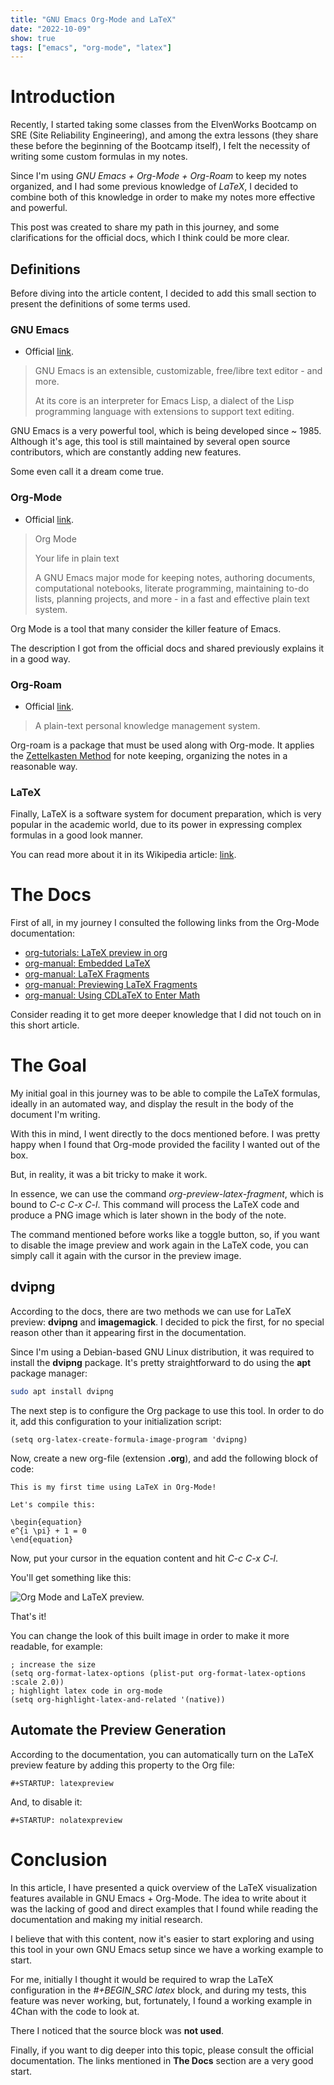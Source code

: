 ```yaml
---
title: "GNU Emacs Org-Mode and LaTeX"
date: "2022-10-09"
show: true
tags: ["emacs", "org-mode", "latex"]
---
```


# Introduction

Recently, I started taking some classes from the ElvenWorks Bootcamp on SRE
(Site Reliability Engineering), and among the extra lessons (they share these
before the beginning of the Bootcamp itself), I felt the necessity of writing
some custom formulas in my notes.

Since I'm using *GNU Emacs + Org-Mode + Org-Roam* to keep my notes organized,
and I had some previous knowledge of *LaTeX*, I decided to combine both of this
knowledge in order to make my notes more effective and powerful.

This post was created to share my path in this journey, and some clarifications
for the official docs, which I think could be more clear.

## Definitions

Before diving into the article content, I decided to add this small section to
present the definitions of some terms used.

### GNU Emacs

+ Official [link](https://www.gnu.org/software/emacs/ "Emacs link").

> GNU Emacs is an extensible, customizable, free/libre text editor - and more.
>
> At its core is an interpreter for Emacs Lisp, a dialect of the Lisp
> programming language with extensions to support text editing.

GNU Emacs is a very powerful tool, which is being developed since
~ 1985. Although it's age, this tool is still maintained by several open source
contributors, which are constantly adding new features.

Some even call it a dream come true.

### Org-Mode

+ Official [link](https://orgmode.org/worg/org-tutorials/org-latex-preview.html "Org-mode link").

> Org Mode
>
> Your life in plain text
>
> A GNU Emacs major mode for keeping notes, authoring documents, computational
> notebooks, literate programming, maintaining to-do lists, planning projects,
> and more - in a fast and effective plain text system.

Org Mode is a tool that many consider the killer feature of Emacs.

The description I got from the official docs and shared previously explains it
in a good way.

### Org-Roam

+ Official [link](https://www.orgroam.com/ "Org-roam link").

> A plain-text personal knowledge management system.

Org-roam is a package that must be used along with Org-mode. It applies the
[Zettelkasten
Method](https://www.orgroam.com/manual.html#A-Brief-Introduction-to-the-Zettelkasten-Method)
for note keeping, organizing the notes in a reasonable way.

### LaTeX

Finally, LaTeX is a software system for document preparation, which is very
popular in the academic world, due to its power in expressing complex formulas
in a good look manner.

You can read more about it in its Wikipedia article:
[link](https://en.wikipedia.org/wiki/LaTeX "LaTeX wikipedia article").

# The Docs

First of all, in my journey I consulted the following links from the Org-Mode
documentation:

+ [org-tutorials: LaTeX preview in org](https://orgmode.org/worg/org-tutorials/org-latex-preview.html "org-tutorials: LaTeX preview in org")
+ [org-manual: Embedded LaTeX](https://orgmode.org/manual/Embedded-LaTeX.html "org-manual: Embedded LaTeX")
+ [org-manual: LaTeX Fragments](https://orgmode.org/manual/LaTeX-fragments.html "org-manual: LaTeX Fragments")
+ [org-manual: Previewing LaTeX Fragments](https://orgmode.org/manual/Previewing-LaTeX-fragments.html "org-manual: Previewing LaTeX Fragments")
+ [org-manual: Using CDLaTeX to Enter Math](https://orgmode.org/manual/CDLaTeX-mode.html "org-manual: Using CDLaTeX to Enter Math")

Consider reading it to get more deeper knowledge that I did not touch on in this
short article.

# The Goal

My initial goal in this journey was to be able to compile the LaTeX formulas,
ideally in an automated way, and display the result in the body of the document
I'm writing.

With this in mind, I went directly to the docs mentioned before. I was pretty
happy when I found that Org-mode provided the facility I wanted out of the box.

But, in reality, it was a bit tricky to make it work.

In essence, we can use the command *org-preview-latex-fragment*, which is bound
to *C-c C-x C-l*. This command will process the LaTeX code and produce a PNG
image which is later shown in the body of the note.

The command mentioned before works like a toggle button, so, if you want to
disable the image preview and work again in the LaTeX code, you can simply call
it again with the cursor in the preview image.

## dvipng

According to the docs, there are two methods we can use for LaTeX preview:
**dvipng** and **imagemagick**. I decided to pick the first, for no special
reason other than it appearing first in the documentation.

Since I'm using a Debian-based GNU Linux distribution, it was required to
install the **dvipng** package. It's pretty straightforward to do using the
**apt** package manager:

```bash
sudo apt install dvipng
```

The next step is to configure the Org package to use this tool. In order to do
it, add this configuration to your initialization script:

```emacs-lisp
(setq org-latex-create-formula-image-program 'dvipng)
```

Now, create a new org-file (extension **.org**), and add the following block of
code:

```plaintext
This is my first time using LaTeX in Org-Mode!

Let's compile this:

\begin{equation}
e^{i \pi} + 1 = 0
\end{equation}
```

Now, put your cursor in the equation content and hit *C-c C-x C-l*.

You'll get something like this:

![Org Mode and LaTeX preview.](/gifs/org-latex-example-1.gif "Org Mode and LaTeX preview")

That's it!

You can change the look of this built image in order to make it more readable,
for example:

```emacs-lisp
; increase the size
(setq org-format-latex-options (plist-put org-format-latex-options :scale 2.0))
; highlight latex code in org-mode
(setq org-highlight-latex-and-related '(native))
```

## Automate the Preview Generation

According to the documentation, you can automatically turn on the LaTeX preview
feature by adding this property to the Org file:

``` emacs-lisp
#+STARTUP: latexpreview
```

And, to disable it:

``` emacs-lisp
#+STARTUP: nolatexpreview
```

# Conclusion

In this article, I have presented a quick overview of the LaTeX visualization
features available in GNU Emacs + Org-Mode. The idea to write about it was the
lacking of good and direct examples that I found while reading the documentation
and making my initial research.

I believe that with this content, now it's easier to start exploring and using
this tool in your own GNU Emacs setup since we have a working example to start.

For me, initially I thought it would be required to wrap the LaTeX configuration
in the *#+BEGIN_SRC latex* block, and during my tests, this feature was never
working, but, fortunately, I found a working example in 4Chan with the code to
look at.

There I noticed that the source block was **not used**.

Finally, if you want to dig deeper into this topic, please consult the official
documentation. The links mentioned in **The Docs** section are a very good
start.
